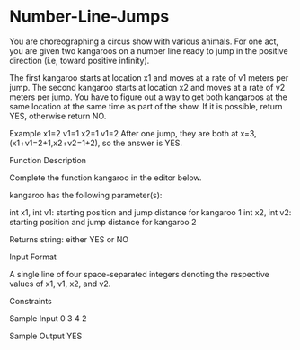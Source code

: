 # Number-Line-Jumps

You are choreographing a circus show with various animals. For one act, you are given two kangaroos on a number line ready to jump in the positive direction (i.e, toward positive infinity).

The first kangaroo starts at location x1 and moves at a rate of v1 meters per jump.
The second kangaroo starts at location x2 and moves at a rate of v2 meters per jump.
You have to figure out a way to get both kangaroos at the same location at the same time as part of the show. If it is possible, return YES, otherwise return NO.

Example
x1=2
v1=1
x2=1
v1=2
After one jump, they are both at x=3, (x1+v1=2+1,x2+v2=1+2), so the answer is YES.

Function Description

Complete the function kangaroo in the editor below.

kangaroo has the following parameter(s):

int x1, int v1: starting position and jump distance for kangaroo 1
int x2, int v2: starting position and jump distance for kangaroo 2

Returns
string: either YES or NO

Input Format

A single line of four space-separated integers denoting the respective values of x1, v1, x2, and v2.

Constraints

Sample Input 
0 3 4 2

Sample Output 
YES
